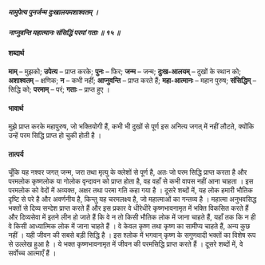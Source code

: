 ##### मामुपेत्य पुनर्जन्म दुःखालयमशाश्वतम् ।
##### नाप्नुवन्ति महात्मानः संसिद्धिं परमां गताः ॥ १५ ॥

#### शब्दार्थ

**माम्** – मुझको; **उपेत्य** – प्राप्त करके; **पुनः** – फिर; **जन्म** – जन्म; **दुःख-आलयम्** – दुखों के स्थान को; **अशाश्वतम्** – क्षणिक; **न** – कभी नहीं; **आप्नुवन्ति** – प्राप्त करते हैं; **महा-आत्मानः** – महान पुरुष; **संसिद्धिम्** – सिद्धि को; **परमाम्** – परं; **गताः** – प्राप्त हुए ।

#### भावार्थ

मुझे प्राप्त करके महापुरुष, जो भक्तियोगी हैं, कभी भी दुखों से पूर्ण इस अनित्य जगत् में नहीं लौटते, क्योंकि उन्हें परम सिद्धि प्राप्त हो चुकी होती है ।

#### तात्पर्य

चूँकि यह नश्वर जगत् जन्म, जरा तथा मृत्यु के क्लेशों से पूर्ण है, अतः जो परम सिद्धि प्राप्त करता है और परमलोक कृष्णलोक या गोलोक वृन्दावन को प्राप्त होता है, वह वहाँ से कभी वापस नहीं आना चाहता । इस परमलोक को वेदों में अव्यक्त, अक्षर तथा परमा गति कहा गया है । दूसरे शब्दों में, यह लोक हमारी भौतिक दृष्टि से परे है और अवर्णनीय है, किन्तु यह चरमलक्ष्य है, जो महात्माओं का गन्तव्य है । महात्मा अनुभवसिद्ध भक्तों से दिव्य सन्देश प्राप्त करते हैं और इस प्रकार वे धीरेधीरे कृष्णभावनामृत में भक्ति विकसित करते हैं और दिव्यसेवा में इतने लीन हो जाते हैं कि वे न तो किसी भौतिक लोक में जाना चाहते हैं, यहाँ तक कि न ही वे किसी आध्यात्मिक लोक में जाना चाहते हैं । वे केवल कृष्ण तथा कृष्ण का सामीप्य चाहते हैं, अन्य कुछ नहीं । यही जीवन की सबसे बड़ी सिद्धि है । इस श्लोक में भगवान् कृष्ण के सगुणवादी भक्तों का विशेष रूप से उल्लेख हुआ है । ये भक्त कृष्णभावनामृत में जीवन की परमसिद्धि प्राप्त करते हैं । दूसरे शब्दों में, वे सर्वोच्च आत्माएँ हैं ।